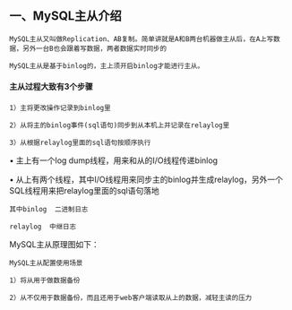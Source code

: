 ## 一、MySQL主从介绍

    MySQL主从又叫做Replication、AB复制。简单讲就是A和B两台机器做主从后，在A上写数据，另外一台B也会跟着写数据，两者数据实时同步的

    MySQL主从是基于binlog的，主上须开启binlog才能进行主从。

#### 主从过程大致有3个步骤

    1）主将更改操作记录到binlog里

    2）从将主的binlog事件(sql语句)同步到从本机上并记录在relaylog里

    3）从根据relaylog里面的sql语句按顺序执行

• 主上有一个log dump线程，用来和从的I/O线程传递binlog

• 从上有两个线程，其中I/O线程用来同步主的binlog并生成relaylog，另外一个SQL线程用来把relaylog里面的sql语句落地

    其中binlog  二进制日志

    relaylog  中继日志

MySQL主从原理图如下：

    MySQL主从配置使用场景

    1）将从用于做数据备份

    2）从不仅用于数据备份，而且还用于web客户端读取从上的数据，减轻主读的压力
